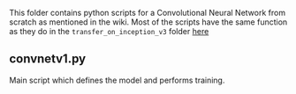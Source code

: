 This folder contains python scripts for a Convolutional Neural Network from scratch as mentioned in the wiki.
Most of the scripts have the same function as they do in the `transfer_on_inception_v3` folder [here](https://github.com/eYSIP-2017/eYSIP-2017_Vegetable-Identification-Using-Transfer-Learning/tree/master/transfer_on_inception_v3)

## convnetv1.py
Main script which defines the model and performs training.
